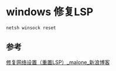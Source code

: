 # windows 修复LSP

```
netsh winsock reset
```

## 参考

[修复网络设置（重置LSP）_malone_新浪博客](http://blog.sina.com.cn/s/blog_70a33577010114yn.html)